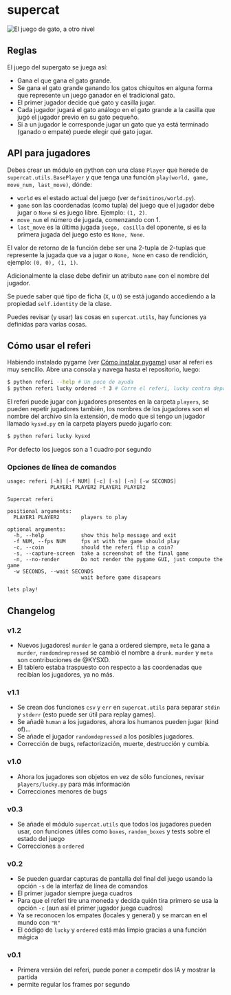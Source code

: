 # supercat

![El juego de gato, a otro nivel](https://github.com/developingo/supercat/blob/master/src/game.png)

## Reglas

El juego del supergato se juega así:

* Gana el que gana el gato grande.
* Se gana el gato grande ganando los gatos chiquitos en alguna forma que represente un juego ganador en el tradicional gato.
* El primer jugador decide qué gato y casilla jugar.
* Cada jugador jugará el gato análogo en el gato grande a la casilla que jugó el jugador previo en su gato pequeño.
* Si a un jugador le corresponde jugar un gato que ya está terminado (ganado o empate) puede elegir qué gato jugar.

## API para jugadores

Debes crear un módulo en python con una clase `Player` que herede de `supercat.utils.BasePlayer` y que tenga una función `play(world, game, move_num, last_move)`, dónde:

* `world` es el estado actual del juego (ver `definitinos/world.py`).
* `game` son las coordenadas (como tupla) del juego que el jugador debe jugar
  o `None` si es juego libre. Ejemplo: `(1, 2)`.
* `move_num` el número de jugada, comenzando con 1.
* `last_move` es la última jugada `juego, casilla` del oponente, si es la primera jugada del juego esto es `None, None`.

El valor de retorno de la función debe ser una 2-tupla de 2-tuplas que represente la jugada que va a jugar o `None, None` en caso de rendición, ejemplo: `(0, 0), (1, 1)`.

Adicionalmente la clase debe definir un atributo `name` con el nombre del jugador.

Se puede saber qué tipo de ficha (`X`, u `O`) se está jugando accediendo a la propiedad `self.identity` de la clase.

Puedes revisar (y usar) las cosas en `supercat.utils`, hay funciones ya definidas para varias cosas.

## Cómo usar el referi

Habiendo instalado pygame (ver [Cómo instalar pygame](https://www.youtube.com/watch?v=ZJ2XvYMr6tY)) usar al referi es muy sencillo. Abre una consola y navega hasta el repositorio, luego:

```bash
$ python referi --help # Un poco de ayuda
$ python referi lucky ordered -f 3 # Corre el referi, lucky contra depressed a 3 cuadros por segundo
```

El referi puede jugar con jugadores presentes en la carpeta `players`, se pueden repetir jugadores también, los nombres de los jugadores son el nombre del archivo sin la extensión, de modo que si tengo un jugador llamado `kysxd.py` en la carpeta players puedo jugarlo con:

```bash
$ python referi lucky kysxd
```

Por defecto los juegos son a 1 cuadro por segundo

### Opciones de línea de comandos

```
usage: referi [-h] [-f NUM] [-c] [-s] [-n] [-w SECONDS]
              PLAYER1 PLAYER2 PLAYER1 PLAYER2

Supercat referi

positional arguments:
  PLAYER1 PLAYER2       players to play

optional arguments:
  -h, --help            show this help message and exit
  -f NUM, --fps NUM     fps at with the game should play
  -c, --coin            should the referi flip a coin?
  -s, --capture-screen  take a screenshot of the final game
  -n, --no-render       Do not render the pygame GUI, just compute the game
  -w SECONDS, --wait SECONDS
                        wait before game disapears

lets play!
```

## Changelog

### v1.2

* Nuevos jugadores! `murder` le gana a ordered siempre, `meta` le gana a `murder`, `randomdrepressed` se cambió el nombre a `drunk`. `murder` y `meta` son contribuciones de @KYSXD.
* El tablero estaba traspuesto con respecto a las coordenadas que recibían los jugadores, ya no más.

### v1.1

* Se crean dos funciones `csv` y `err` en `supercat.utils` para separar `stdin` y `stderr` (esto puede ser útil para replay games).
* Se añadè `human` a los jugadores, ahora los humanos pueden jugar (kind of)...
* Se añade el jugador `randomdepressed` a los posibles jugadores.
* Corrección de bugs, refactorización, muerte, destrucción y cumbia.

### v1.0

* Ahora los jugadores son objetos en vez de sólo funciones, revisar `players/lucky.py` para más información
* Correcciones menores de bugs

### v0.3

* Se añade el módulo `supercat.utils` que todos los jugadores pueden usar, con funciones útiles como `boxes`, `random_boxes` y tests sobre el estado del juego
* Correcciones a `ordered`

### v0.2

* Se pueden guardar capturas de pantalla del final del juego usando la opción `-s` de la interfaz de línea de comandos
* El primer jugador siempre juega cuadros
* Para que el referi tire una moneda y decida quién tira primero se usa la opción `-c` (aun así el primer jugador juega cuadros)
* Ya se reconocen los empates (locales y general) y se marcan en el mundo con `"R"`
* El código de `lucky` y `ordered` está más limpio gracias a una función mágica

### v0.1

* Primera versión del referi, puede poner a competir dos IA y mostrar la partida
* permite regular los frames por segundo
